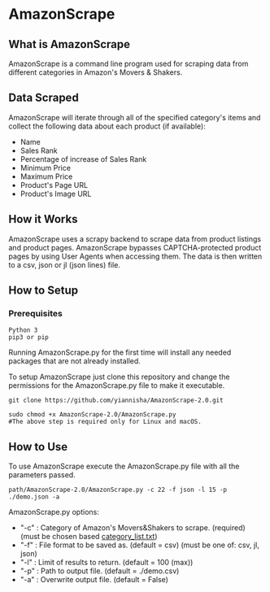 # AmazonScrape

## What is AmazonScrape
AmazonScrape is a command line program used for scraping data from different categories in Amazon's Movers & Shakers.

## Data Scraped
AmazonScrape will iterate through all of the specified category's items and collect the following data about each product (if available):

 * Name
 * Sales Rank
 * Percentage of increase of Sales Rank
 * Minimum Price
 * Maximum Price
 * Product's Page URL
 * Product's Image URL

## How it Works
AmazonScrape uses a scrapy backend to scrape data from product listings and product pages. AmazonScrape
bypasses CAPTCHA-protected product pages by using User Agents when accessing them.
The data is then written to a csv, json or jl (json lines) file.

## How to Setup

### Prerequisites
    Python 3
    pip3 or pip

   Running AmazonScrape.py for the first time will install any needed packages that are not already installed.

To setup AmazonScrape just clone this repository and change the permissions for the AmazonScrape.py file to make it executable.

    git clone https://github.com/yiannisha/AmazonScrape-2.0.git

    sudo chmod +x AmazonScrape-2.0/AmazonScrape.py
    #The above step is required only for Linux and macOS.

## How to Use
To use AmazonScrape execute the AmazonScrape.py file with all the parameters passed.

    path/AmazonScrape-2.0/AmazonScrape.py -c 22 -f json -l 15 -p ./demo.json -a

AmazonScrape.py options:
* "-c" : Category of Amazon's Movers&Shakers to scrape. (required) (must be chosen based <a href="https://github.com/yiannisha/AmazonScrape-2.0/blob/main/category_list.txt">category_list.txt</a>)
* "-f" : File format to be saved as. (default = csv) (must be one of: csv, jl, json)
* "-l" : Limit of results to return. (default = 100 (max))
* "-p" : Path to output file. (default = ./demo.csv)
* "-a" : Overwrite output file. (default = False)

